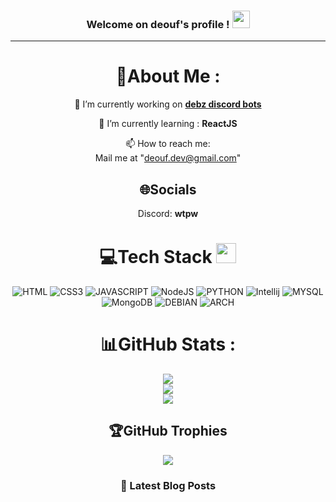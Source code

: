 <h3 align="center">
Welcome on deouf's profile !
  <img src="https://media.giphy.com/media/hvRJCLFzcasrR4ia7z/giphy.gif" width="28">
</h3>
<p align="center">
  <a href="http://github.com/deouf-dev"></a>
</p>

---
<div align="center">
  
# 💫About Me :
🔭 I’m currently working on [__debz discord bots__](https://discord.gg/tc2kGutZvM)
  
🌱 I’m currently learning : __ReactJS__

  📫 How to reach me:  
  Mail me at "deouf.dev@gmail.com"


## 🌐Socials
Discord: __wtpw__

# 💻Tech Stack <img src = "https://media2.giphy.com/media/QssGEmpkyEOhBCb7e1/giphy.gif?cid=ecf05e47a0n3gi1bfqntqmob8g9aid1oyj2wr3ds3mg700bl&rid=giphy.gif" width = 32px> 
![HTML](https://img.shields.io/badge/HTML-red?style=for-the-badge&logo=html5&logoColor=fff) ![CSS3](https://img.shields.io/badge/css3-%231572B6.svg?style=for-the-badge&logo=css3&logoColor=white) ![JAVASCRIPT](https://img.shields.io/badge/javascript-%23323330.svg?style=for-the-badge&logo=javascript&logoColor=%23F7DF1E) ![NodeJS](https://img.shields.io/badge/node.js-6DA55F?style=for-the-badge&logo=node.js&logoColor=white) ![PYTHON](https://img.shields.io/badge/python-3670A0?style=for-the-badge&logo=python&logoColor=ffdd54) ![Intellij](https://img.shields.io/badge/Intellij%20Idea-000?logo=intellij-idea&style=for-the-badge) ![MYSQL](https://img.shields.io/badge/MySQL-4479A1?style=for-the-badge&logo=mysql&logoColor=white) ![MongoDB](https://img.shields.io/badge/MongoDB-%234ea94b.svg?style=for-the-badge&logo=mongodb&logoColor=white) ![DEBIAN](https://img.shields.io/badge/debian-red?style=for-the-badge&logo=debian&logoColor=orange&color=darkred) ![ARCH](https://img.shields.io/badge/Arch%20Linux-1793D1?style=for-the-badge&logo=arch-linux&logoColor=fff)
# 📊GitHub Stats :
![](https://github-readme-stats.vercel.app/api?username=deouf-dev&theme=radical&hide_border=false&include_all_commits=false&count_private=false)<br/>
![](https://github-readme-streak-stats.herokuapp.com/?user=deouf-dev&theme=radical&hide_border=false)<br/>
![](https://github-readme-stats.vercel.app/api/top-langs/?username=deouf-dev&theme=radical&hide_border=false&include_all_commits=false&count_private=false&layout=compact)

## 🏆GitHub Trophies
![](https://github-profile-trophy.vercel.app/?username=deouf-dev&theme=discord&no-frame=false&no-bg=false&margin-w=4)

### 📕 Latest Blog Posts
